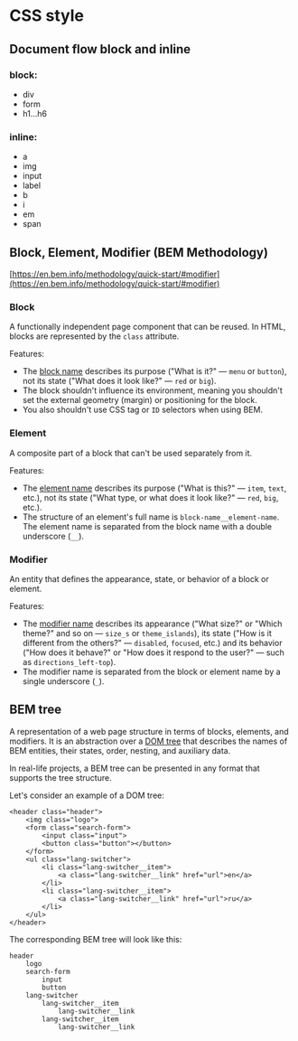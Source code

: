# CSS style

## Document flow block and inline

### block:

- div
- form
- h1...h6

### inline:

- a
- img
- input
- label
- b
- i
- em
- span


## Block, Element, Modifier (BEM Methodology)

[https://en.bem.info/methodology/quick-start/#modifier](https://en.bem.info/methodology/quick-start/#modifier)

### Block

A functionally independent page component that can be reused. In HTML, blocks are represented by the `class` attribute.

Features:

* The [block name](https://en.bem.info/methodology/naming-convention/#block-name) describes its purpose ("What is it?" — `menu` or `button`), not its state ("What does it look like?" — `red` or `big`).
* The block shouldn't influence its environment, meaning you shouldn't set the external geometry (margin) or positioning for the block.
* You also shouldn't use CSS tag or `ID` selectors when using BEM.

### Element

A composite part of a block that can't be used separately from it.

Features:

* The [element name](https://en.bem.info/methodology/naming-convention/#element-name) describes its purpose ("What is this?" — `item`, `text`, etc.), not its state ("What type, or what does it look like?" — `red`, `big`, etc.).
* The structure of an element's full name is `block-name__element-name`. The element name is separated from the block name with a double underscore (`__`).

### Modifier

An entity that defines the appearance, state, or behavior of a block or element.

Features:

* The [modifier name](https://en.bem.info/methodology/naming-convention/#block-modifier-name) describes its appearance ("What size?" or "Which theme?" and so on — `size_s` or `theme_islands`), its state ("How is it different from the others?" — `disabled`, `focused`, etc.) and its behavior ("How does it behave?" or "How does it respond to the user?" — such as `directions_left-top`).
* The modifier name is separated from the block or element name by a single underscore (`_`).





## BEM tree

A representation of a web page structure in terms of blocks, elements, and modifiers. It is an abstraction over a [DOM tree](https://en.wikipedia.org/wiki/Document_Object_Model) that describes the names of BEM entities, their states, order, nesting, and auxiliary data.

In real-life projects, a BEM tree can be presented in any format that supports the tree structure.

Let's consider an example of a DOM tree:

```
<header class="header">
    <img class="logo">
    <form class="search-form">
        <input class="input">
        <button class="button"></button>
    </form>
    <ul class="lang-switcher">
        <li class="lang-switcher__item">
            <a class="lang-switcher__link" href="url">en</a>
        </li>
        <li class="lang-switcher__item">
            <a class="lang-switcher__link" href="url">ru</a>
        </li>
    </ul>
</header>
```

The corresponding BEM tree will look like this:

```
header
    logo
    search-form
        input
        button
    lang-switcher
        lang-switcher__item
            lang-switcher__link
        lang-switcher__item
            lang-switcher__link
```
